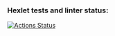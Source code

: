 ### Hexlet tests and linter status:
[![Actions Status](https://github.com/Douglas-san-anton/Proyecto-project-137/actions/workflows/hexlet-check.yml/badge.svg)](https://github.com/Douglas-san-anton/Proyecto-project-137/actions)